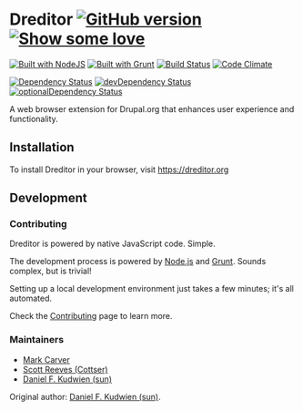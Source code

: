 # Dreditor [![GitHub version](https://badge.fury.io/gh/dreditor%2Fdreditor.svg)](http://badge.fury.io/gh/dreditor%2Fdreditor) [![Show some love](http://img.shields.io/gittip/Dreditor.svg)](https://www.gittip.com/Dreditor)
[![Built with NodeJS](http://pixel-cookers.github.io/built-with-badges/node/node-short.png)](http://nodejs.org/)
[![Built with Grunt](http://pixel-cookers.github.io/built-with-badges/grunt/grunt-short.png)](http://gruntjs.com/)
[![Build Status](https://travis-ci.org/dreditor/dreditor.svg?branch=1.x)](https://travis-ci.org/dreditor/dreditor)
[![Code Climate](http://img.shields.io/codeclimate/github/dreditor/dreditor.svg)](https://codeclimate.com/github/dreditor/dreditor)

[![Dependency Status](https://david-dm.org/dreditor/dreditor.svg)](https://david-dm.org/dreditor/dreditor)
[![devDependency Status](https://david-dm.org/dreditor/dreditor/dev-status.svg)](https://david-dm.org/dreditor/dreditor#info=devDependencies)
[![optionalDependency Status](https://david-dm.org/dreditor/dreditor/optional-status.svg)](https://david-dm.org/dreditor/dreditor#info=optionalDependencies)

A web browser extension for Drupal.org that enhances user experience and
functionality.

## Installation

To install Dreditor in your browser, visit https://dreditor.org

## Development

### Contributing

Dreditor is powered by native JavaScript code.  Simple.

The development process is powered by [Node.js](http://nodejs.org) and
[Grunt](http://gruntjs.com).  Sounds complex, but is trivial!

Setting up a local development environment just takes a few minutes; it's all
automated.

Check the [Contributing](https://dreditor.org/development/contributing) page to
learn more.


### Maintainers

* [Mark Carver](https://drupal.org/user/501638)
* [Scott Reeves (Cottser)](https://drupal.org/user/1167326)
* [Daniel F. Kudwien (sun)](https://drupal.org/user/54136)

Original author: [Daniel F. Kudwien (sun)](https://drupal.org/user/54136).

